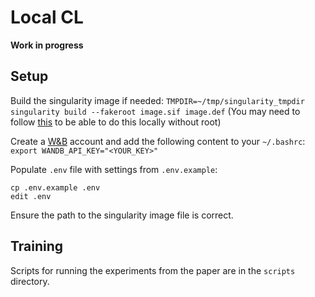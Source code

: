 # Local CL

**Work in progress**

## Setup

Build the singularity image if needed:
`TMPDIR=~/tmp/singularity_tmpdir singularity build --fakeroot image.sif image.def`
(You may need to follow [this](https://sylabs.io/guides/3.5/admin-guide/user_namespace.html#fakeroot-feature) to be able to do this locally without root)

Create a [W&B](https://wandb.ai/) account and add the following content to your `~/.bashrc`:
`export WANDB_API_KEY="<YOUR_KEY>"`

Populate `.env` file with settings from `.env.example`:
```
cp .env.example .env
edit .env
```
Ensure the path to the singularity image file is correct.

## Training

Scripts for running the experiments from the paper are in the `scripts` directory. 
